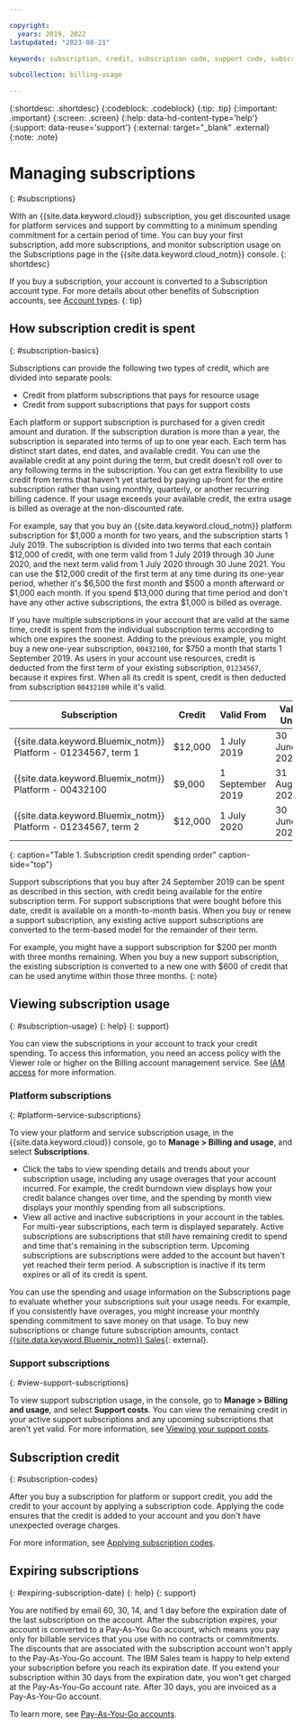 ```yaml
---

copyright:
  years: 2019, 2022
lastupdated: "2023-08-21"

keywords: subscription, credit, subscription code, support code, subscription overage, subscription usage, feature code, expiring subscription, expired subscription

subcollection: billing-usage

---
```


{:shortdesc: .shortdesc}
{:codeblock: .codeblock}
{:tip: .tip}
{:important: .important}
{:screen: .screen}
{:help: data-hd-content-type='help'}
{:support: data-reuse='support'}
{:external: target="_blank" .external}
{:note: .note}

# Managing subscriptions
{: #subscriptions}

With an {{site.data.keyword.cloud}} subscription, you get discounted usage for platform services and support by committing to a minimum spending commitment for a certain period of time. You can buy your first subscription, add more subscriptions, and monitor subscription usage on the Subscriptions page in the {{site.data.keyword.cloud_notm}} console.
{: shortdesc}

If you buy a subscription, your account is converted to a Subscription account type. For more details about other benefits of Subscription accounts, see [Account types](/docs/account?topic=account-accounts).
{: tip}

## How subscription credit is spent
{: #subscription-basics}

Subscriptions can provide the following two types of credit, which are divided into separate pools:
* Credit from platform subscriptions that pays for resource usage
* Credit from support subscriptions that pays for support costs

Each platform or support subscription is purchased for a given credit amount and duration. If the subscription duration is more than a year, the subscription is separated into terms of up to one year each. Each term has distinct start dates, end dates, and available credit. You can use the available credit at any point during the term, but credit doesn't roll over to any following terms in the subscription. You can get extra flexibility to use credit from terms that haven't yet started by paying up-front for the entire subscription rather than using monthly, quarterly, or another recurring billing cadence. If your usage exceeds your available credit, the extra usage is billed as overage at the non-discounted rate.

For example, say that you buy an {{site.data.keyword.cloud_notm}} platform subscription for $1,000 a month for two years, and the subscription starts 1 July 2019. The subscription is divided into two terms that each contain $12,000 of credit, with one term valid from 1 July 2019 through 30 June 2020, and the next term valid from 1 July 2020 through 30 June 2021. You can use the $12,000 credit of the first term at any time during its one-year period, whether it's $6,500 the first month and $500 a month afterward or $1,000 each month. If you spend $13,000 during that time period and don't have any other active subscriptions, the extra $1,000 is billed as overage.

If you have multiple subscriptions in your account that are valid at the same time, credit is spent from the individual subscription terms according to which one expires the soonest. Adding to the previous example, you might buy a new one-year subscription, `00432100`, for $750 a month that starts 1 September 2019. As users in your account use resources, credit is deducted from the first term of your existing subscription, `01234567`, because it expires first. When all its credit is spent, credit is then deducted from subscription `00432100` while it's valid.

| Subscription | Credit | Valid From | Valid Until |
| ------------ | ---------------- | ---------- | ----------- |
| {{site.data.keyword.Bluemix_notm}} Platform - 01234567, term 1 | $12,000 | 1 July 2019 | 30 June 2020 |
| {{site.data.keyword.Bluemix_notm}} Platform - 00432100 | $9,000 | 1 September 2019 | 31 August 2020 |
| {{site.data.keyword.Bluemix_notm}} Platform - 01234567, term 2 | $12,000 | 1 July 2020 | 30 June 2021 |
{: caption="Table 1. Subscription credit spending order" caption-side="top"}

Support subscriptions that you buy after 24 September 2019 can be spent as described in this section, with credit being available for the entire subscription term. For support subscriptions that were bought before this date, credit is available on a month-to-month basis. When you buy or renew a support subscription, any existing active support subscriptions are converted to the term-based model for the remainder of their term.

For example, you might have a support subscription for $200 per month with three months remaining. When you buy a new support subscription, the existing subscription is converted to a new one with $600 of credit that can be used anytime within those three months.
{: note}

## Viewing subscription usage
{: #subscription-usage}
{: help}
{: support}

You can view the subscriptions in your account to track your credit spending. To access this information, you need an access policy with the Viewer role or higher on the Billing account management service. See [IAM access](/docs/account?topic=account-userroles) for more information.

### Platform subscriptions
{: #platform-service-subscriptions}

To view your platform and service subscription usage, in the {{site.data.keyword.cloud}} console, go to **Manage > Billing and usage**, and select **Subscriptions**.

   * Click the tabs to view spending details and trends about your subscription usage, including any usage overages that your account incurred. For example, the credit burndown view displays how your credit balance changes over time, and the spending by month view displays your monthly spending from all subscriptions.
   * View all active and inactive subscriptions in your account in the tables. For multi-year subscriptions, each term is displayed separately. Active subscriptions are subscriptions that still have remaining credit to spend and time that's remaining in the subscription term. Upcoming subscriptions are subscriptions were added to the account but haven't yet reached their term period. A subscription is inactive if its term expires or all of its credit is spent.

You can use the spending and usage information on the Subscriptions page to evaluate whether your subscriptions suit your usage needs. For example, if you consistently have overages, you might increase your monthly spending commitment to save money on that usage. To buy new subscriptions or change future subscription amounts, contact [{{site.data.keyword.Bluemix_notm}} Sales](https://www.ibm.com/cloud?contactmodule){: external}.

### Support subscriptions
{: #view-support-subscriptions}

To view support subscription usage, in the console, go to **Manage > Billing and usage**, and select **Support costs**. You can view the remaining credit in your active support subscriptions and any upcoming subscriptions that aren't yet valid. For more information, see [Viewing your support costs](/docs/billing-usage?topic=billing-usage-support).

## Subscription credit
{: #subscription-codes}

After you buy a subscription for platform or support credit, you add the credit to your account by applying a subscription code. Applying the code ensures that the credit is added to your account and you don't have unexpected overage charges.

For more information, see [Applying subscription codes](/docs/billing-usage?topic=billing-usage-subscription_code).

## Expiring subscriptions
{: #expiring-subscription-date}
{: help}
{: support}

You are notified by email 60, 30, 14, and 1 day before the expiration date of the last subscription on the account. After the subscription expires, your account is converted to a Pay-As-You Go account, which means you pay only for billable services that you use with no contracts or commitments. The discounts that are associated with the subscription account won't apply to the Pay-As-You-Go account. The IBM Sales team is happy to help extend your subscription before you reach its expiration date. If you extend your subscription within 30 days from the expiration date, you won't get charged at the Pay-As-You-Go account rate. After 30 days, you are invoiced as a Pay-As-You-Go account.

To learn more, see [Pay-As-You-Go accounts](/docs/account?topic=account-accounts#paygo).
